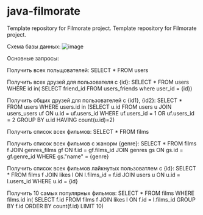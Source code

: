 # java-filmorate
Template repository for Filmorate project.
Template repository for Filmorate project.

Схема базы данных:
![image](https://github.com/user-attachments/assets/e48aea2f-7395-46a9-8d0b-d5ff97ba50e9)


Основные запросы:

Получить всех польщователей:
SELECT *
FROM users

Получить всех друзей для пользователя c {id}:
SELECT * FROM users
WHERE id in(
SELECT friend_id
FROM users_friends where user_id = {id})

Получить общих друзей для пользователей c {id1}, {id2}:
SELECT * FROM users
WHERE users.id in
(SELECT u.id
FROM users u
JOIN users_users uf ON u.id = uf.users_id
WHERE uf.users_id = 1 OR uf.users_id = 2
GROUP BY u.id
HAVING count(u.id)=2)

Получить cписок всех фильмов:
SELECT *
FROM films

Получить cписок всех фильмов с жанорм {genre}:
SELECT * FROM films f
JOIN genres_films gf ON f.id = gf.films_id
JOIN genres gs ON gs.id = gf.genre_id
WHERE gs."name" = {genre}

Получить cписок всех фильмов лайкнутых пользоватлем с {id}:
SELECT * FROM films f
JOIN likes l ON l.films_id = f.id
JOIN users u ON u.id = l.users_id
WHERE u.id = {id}

Получить 10 самых популярных фильмов:
SELECT * FROM films
WHERE films.id in(
SELECT f.id FROM films f
JOIN likes l ON f.id = l.films_id
GROUP BY f.id
ORDER BY count(f.id)
LIMIT 10)
